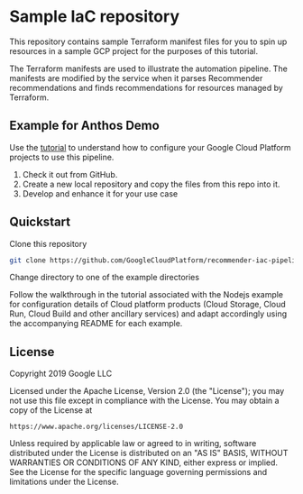 # Sample IaC repository

This repository contains sample Terraform manifest files for you to spin up
resources in a sample GCP project for the purposes of this tutorial.

The Terraform manifests are used to illustrate the automation pipeline. The manifests
are modified by the service when it parses Recommender recommendations and finds
recommendations for resources managed by Terraform.


## Example for Anthos Demo

Use the [tutorial](https://cloud.google.com/recommender/docs/tutorial-iac) to understand how to configure
your Google Cloud Platform projects to use this pipeline.

1.  Check it out from GitHub.
2.  Create a new local repository and copy the files from this repo into it.
3.  Develop and enhance it for your use case

## Quickstart

Clone this repository

```sh
git clone https://github.com/GoogleCloudPlatform/recommender-iac-pipeline-nodejs-tutorial.git
```

Change directory to one of the example directories

Follow the walkthrough in the tutorial associated with the Nodejs example for
configuration details of Cloud platform products (Cloud Storage, Cloud Run, Cloud Build
and other ancillary services) and adapt accordingly using the accompanying README for
each example.

## License

Copyright 2019 Google LLC

Licensed under the Apache License, Version 2.0 (the "License"); you may not use
this file except in compliance with the License. You may obtain a copy of the
License at

    https://www.apache.org/licenses/LICENSE-2.0

Unless required by applicable law or agreed to in writing, software distributed
under the License is distributed on an "AS IS" BASIS, WITHOUT WARRANTIES OR
CONDITIONS OF ANY KIND, either express or implied. See the License for the
specific language governing permissions and limitations under the License.
